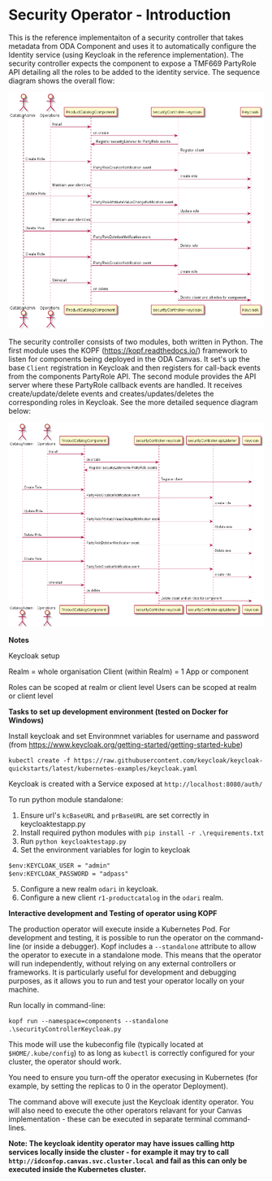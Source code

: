 # Security Operator - Introduction 

This is the reference implementaiton of a security controller that takes metadata from ODA Component and uses it to automatically configure the Identity service (using Keycloak in the reference implementation). The security controller expects the component to expose a TMF669 PartyRole API detailing all the roles to be added to the identity service. The sequence diagram shows the overall flow:


![Sequence diagram](sequenceDiagrams/securitySequenceKeycloak.png)



The security controller consists of two modules, both written in Python. The first module uses the KOPF (https://kopf.readthedocs.io/) framework to listen for components being deployed in the ODA Canvas. It set's up the base `Client` registration in Keycloak and then registers for call-back events from the components PartyRole API. The second module provides the API server where these PartyRole callback events are handled. It receives create/update/delete events and creates/updates/deletes the corresponding  roles in Keycloak. See the more detailed sequence diagram below:


![Sequence diagram](sequenceDiagrams/securitySequenceKeycloakDetailed.png)


**Notes**

Keycloak setup

Realm = whole organisation
Client (within Realm) = 1 App or component

Roles can be scoped at realm or client level
Users can be scoped at realm or client level



**Tasks to set up development environment (tested on Docker for Windows)**

Install keycloak and set Environmnet variables for username and password (from https://www.keycloak.org/getting-started/getting-started-kube)

```
kubectl create -f https://raw.githubusercontent.com/keycloak/keycloak-quickstarts/latest/kubernetes-examples/keycloak.yaml
```

Keycloak is created with a Service exposed at `http://localhost:8080/auth/`


To run python module standalone:

1. Ensure url's `kcBaseURL` and `prBaseURL` are set correctly in keycloaktestapp.py
2. Install required python modules with `pip install -r .\requirements.txt`
3. Run `python keycloaktestapp.py`
4. Set the environment variables for login to keycloak

```
$env:KEYCLOAK_USER = "admin"
$env:KEYCLOAK_PASSWORD = "adpass"
```

5. Configure a new realm `odari` in keycloak.
6. Configure a new client `r1-productcatalog` in the `odari` realm.

**Interactive development and Testing of operator using KOPF**

The production operator will execute inside a Kubernetes Pod. For development and testing, it is possible to run the operator on the command-line (or inside a debugger). Kopf includes a `--standalone` attribute to allow the operator to execute in a standalone mode. This means that the operator will run independently, without relying on any external controllers or frameworks. It is particularly useful for development and debugging purposes, as it allows you to run and test your operator locally on your machine.

Run locally in command-line: 
```
kopf run --namespace=components --standalone .\securityControllerKeycloak.py
```

This mode will use the kubeconfig file (typically located at `$HOME/.kube/config`) to as long as `kubectl` is correctly configured for your cluster, the operator should work. 

You need to ensure you turn-off the operator execusing in Kubernetes (for example, by setting the replicas to 0 in the operator Deployment).

The command above will execute just the Keycloak identity operator. You will also need to execute the other operators relavant for your Canvas implementation - these can be executed in separate terminal command-lines.

**Note: The keycloak identity operator may have issues calling http services locally inside the cluster - for example it may try to call `http://idconfop.canvas.svc.cluster.local` and fail as this can only be executed inside the Kubernetes cluster.**


